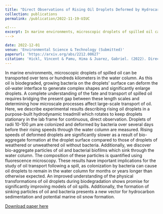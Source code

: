 ```yaml
---
title: "Direct Observations of Rising Oil Droplets Deformed by Hydrocarbonoclastic Bacteria"
collection: publications
permalink: /publication/2022-11-19-UIUC

<!---
excerpt: In marine environments, microscopic droplets of spilled oil can be transported over tens or hundreds kilometers in the water column. As this oil is biodegraded, growing bacteria on the droplets' surface can deform the oil-water interface to generate complex shapes and significantly enlarge droplets. A complete understanding of the fate and transport of spilled oil requires bridging the present gap between these length scales and determining how microscale processes affect large-scale transport of oil. Here, we describe experimental results describing rising oil droplets in a purpose-built hydrodynamic treadmill which rotates to keep droplets stationary in the lab frame for continuous, direct observation. Droplets of radii 10-100 μm are colonized and deformed by bacteria over several days before their rising speeds through the water column are measured. Rising speeds of deformed droplets are significantly slower as a result of bio-aggregate formation at the droplet surface compared to those of droplets of weathered or unweathered oil without bacteria. Additionally, we discover bio-aggregate particles of oil and bacterial biofilms which sink through the water column. The composition of these particles is quantified using fluorescence microscopy. These results have important implications for the study of oil transport following a spill, as colonization by bacteria can cause oil droplets to remain in the water column for months or years longer than otherwise expected. An improved understanding of the physical transformations of oil droplets during biodegradation shows promise for significantly improving models of oil spills. Additionally, the formation of sinking particles of oil and bacteria presents a new vector for hydrocarbon sedimentation and potential marine oil snow formation.
--->

date: 2022-12-01 
venue: 'Environmental Science & Technology (Submitted)'
paperurl: 'https://arxiv.org/abs/2212.00627' 
citation: 'Hickl, Vincent & Pamu, Hima & Juarez, Gabriel. (2022). Direct observations of rising oil droplets deformed by hydrocarbonoclastic bacteria https://doi.org/10.48550/arXiv.2212.00627'
---
```

 
In marine environments, microscopic droplets of spilled oil can be transported over tens or hundreds kilometers in the water column. As this oil is biodegraded, growing bacteria on the droplets' surface can deform the oil-water interface to generate complex shapes and significantly enlarge droplets. A complete understanding of the fate and transport of spilled oil requires bridging the present gap between these length scales and determining how microscale processes affect large-scale transport of oil. Here, we describe experimental results describing rising oil droplets in a purpose-built hydrodynamic treadmill which rotates to keep droplets stationary in the lab frame for continuous, direct observation. Droplets of radii 10-100 μm are colonized and deformed by bacteria over several days before their rising speeds through the water column are measured. Rising speeds of deformed droplets are significantly slower as a result of bio-aggregate formation at the droplet surface compared to those of droplets of weathered or unweathered oil without bacteria. Additionally, we discover bio-aggregate particles of oil and bacterial biofilms which sink through the water column. The composition of these particles is quantified using fluorescence microscopy. These results have important implications for the study of oil transport following a spill, as colonization by bacteria can cause oil droplets to remain in the water column for months or years longer than otherwise expected. An improved understanding of the physical transformations of oil droplets during biodegradation shows promise for significantly improving models of oil spills. Additionally, the formation of sinking particles of oil and bacteria presents a new vector for hydrocarbon sedimentation and potential marine oil snow formation.

[Download paper here](https://arxiv.org/abs/2212.00627)

<!---
Recommended citation: Hickl, Vincent & Pamu, Hima & Juarez, Gabriel. (2022). "Direct observations of rising oil droplets deformed by hydrocarbonoclastic bacteria" https://doi.org/10.48550/arXiv.2212.00627 <i>Journal 1</i>. 1(1).
--->
